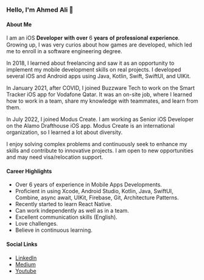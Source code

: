 ### Hello, I'm Ahmed Ali 👋

#### About Me
I am an iOS 𝐃𝐞𝐯𝐞𝐥𝐨𝐩𝐞𝐫 𝐰𝐢𝐭𝐡 𝐨𝐯𝐞𝐫 6 𝐲𝐞𝐚𝐫𝐬 𝐨𝐟 𝐩𝐫𝐨𝐟𝐞𝐬𝐬𝐢𝐨𝐧𝐚𝐥 𝐞𝐱𝐩𝐞𝐫𝐢𝐞𝐧𝐜𝐞. Growing up, I was very curios about how games are developed, which led me to enroll in a software engineering degree.

In 2018, I learned about freelancing and saw it as an opportunity to implement my mobile development skills on real projects. I developed several iOS and Android apps using Java, Kotlin, Swift, SwiftUI, and UIKit. 

In January 2021, after COVID, I joined Buzzware Tech to work on the Smart Tracker iOS app for Vodafone Qatar. It was an on-site job, where I learned how to work in a team, share my knowledge with teammates, and learn from them.

In July 2022, I joined Modus Create. I am working as Senior iOS Developer on the Alamo Drafthouse iOS app. Modus Create is an international organization, so I learned a lot about diversity.

I enjoy solving complex problems and continuously seek to enhance my skills and contribute to innovative projects. I am open to new opportunities and may need visa/relocation support. 

#### Career Highlights
- Over 6 years of experience in Mobile Apps Developments.
- Proficient in using Xcode, Android Studio, Kotlin, Java, SwiftUI, Combine, async await, UIKit, Firebase, Git, Architecture Patterns.
- Recently started to learn React Native.
- Can work independently as well as in a team.
- Excellent communication skills (English).
- Love challenges.
- Believe in continuous learning.

#### Social Links
- [LinkedIn](https://www.linkedin.com/in/meet-ahmed-ali/)
- [Medium](https://medium.com/@codeWithAhmedAli)
- [Youtube](https://www.youtube.com/@codewithahmedali)

